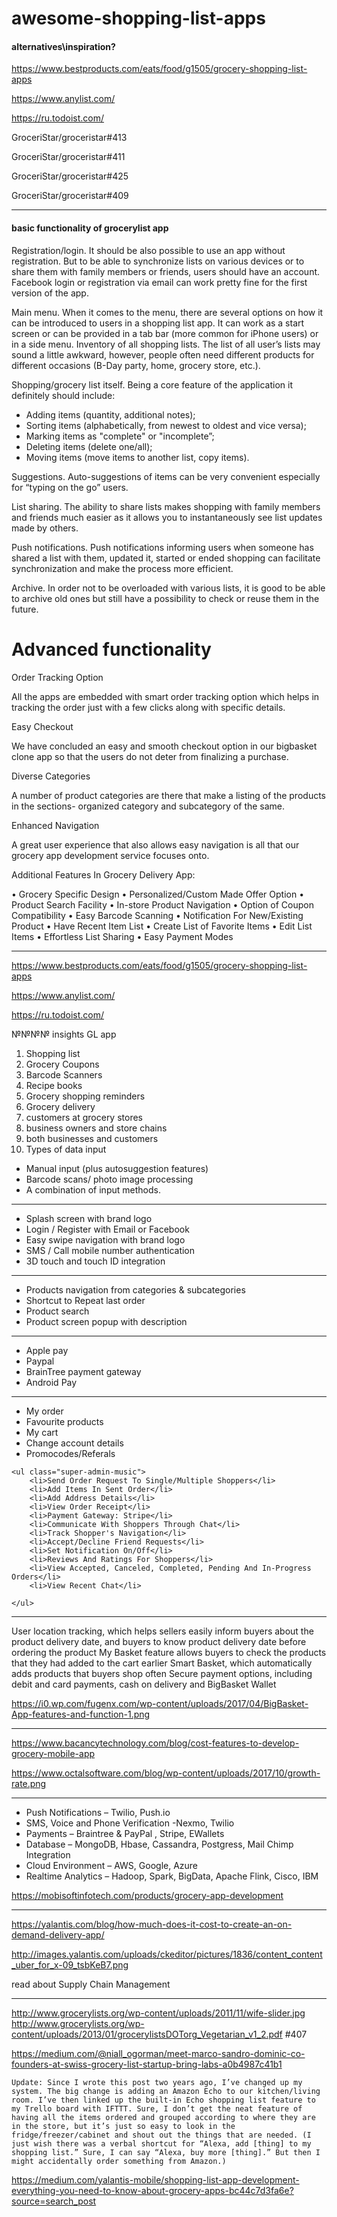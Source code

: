 # awesome-shopping-list-apps

#### alternatives\inspiration?

https://www.bestproducts.com/eats/food/g1505/grocery-shopping-list-apps

https://www.anylist.com/

https://ru.todoist.com/

GroceriStar/groceristar#413

GroceriStar/groceristar#411

GroceriStar/groceristar#425

GroceriStar/groceristar#409

---

#### basic functionality of grocerylist app

Registration/login. It should be also possible to use an app without registration. But to be able to synchronize lists on various devices or to share them with family members or friends, users should have an account. Facebook login or registration via email can work pretty fine for the first version of the app.
 
Main menu. When it comes to the menu, there are several options on how it can be introduced to users in a shopping list app. It can work as a start screen or can be provided in a tab bar (more common for iPhone users) or in a side menu.
Inventory of all shopping lists. The list of all user’s lists may sound a little awkward, however, people often need different products for different occasions (B-Day party, home, grocery store, etc.).
 
Shopping/grocery list itself. Being a core feature of the application it definitely should include:
- Adding items (quantity, additional notes);
- Sorting items (alphabetically, from newest to oldest and vice versa);
- Marking items as "complete" or "incomplete”;
- Deleting items (delete one/all);
- Moving items (move items to another list, copy items).
 
Suggestions. Auto-suggestions of items can be very convenient especially for “typing on the go” users.
 
List sharing. The ability to share lists makes shopping with family members and friends much easier as it allows you to instantaneously see list updates made by others.
 
Push notifications. Push notifications informing users when someone has shared a list with them, updated it, started or ended shopping can facilitate synchronization and make the process more efficient.
 
Archive. In order not to be overloaded with various lists, it is good to be able to archive old ones but still have a possibility to check or reuse them in the future. 


# Advanced functionality
Order Tracking Option

All the apps are embedded with smart order tracking option which helps in tracking the order just with a few clicks along with specific details.

Easy Checkout

We have concluded an easy and smooth checkout option in our bigbasket clone app so that the users do not deter from finalizing a purchase.

Diverse Categories

A number of product categories are there that make a listing of the products in the sections- organized category and subcategory of the same.

Enhanced Navigation  

A great user experience that also allows easy navigation is all that our grocery app development service focuses onto.

Additional Features In Grocery Delivery App:

• Grocery Specific Design
• Personalized/Custom Made Offer Option
• Product Search Facility
• In-store Product Navigation
• Option of Coupon Compatibility
• Easy Barcode Scanning
• Notification For New/Existing Product
• Have Recent Item List
• Create List of Favorite Items
• Edit List Items
• Effortless List Sharing
• Easy Payment Modes


---

https://www.bestproducts.com/eats/food/g1505/grocery-shopping-list-apps

https://www.anylist.com/

https://ru.todoist.com/

№№№№ insights GL app

1. Shopping list
2. Grocery Coupons
3. Barcode Scanners
4. Recipe books
5. Grocery shopping reminders
6. Grocery delivery
7. customers at grocery stores
8. business owners and store chains
9. both businesses and customers
10. Types of data input

- Manual input (plus autosuggestion features)
- Barcode scans/ photo image processing
- A combination of input methods.

---

- Splash screen with brand logo
- Login / Register with Email or Facebook
- Easy swipe navigation with brand logo
- SMS / Call mobile number authentication
- 3D touch and touch ID integration

---
- Products navigation from categories & subcategories
- Shortcut to Repeat last order
- Product search
- Product screen popup with description

---

- Apple pay
- Paypal
- BrainTree payment gateway
- Android Pay

---
- My order
- Favourite products
- My cart
- Change account details
- Promocodes/Referals


```
<ul class="super-admin-music">
    <li>Send Order Request To Single/Multiple Shoppers</li>
    <li>Add Items In Sent Order</li>
    <li>Add Address Details</li>
    <li>View Order Receipt</li>
    <li>Payment Gateway: Stripe</li>
    <li>Communicate With Shoppers Through Chat</li>
    <li>Track Shopper's Navigation</li>
    <li>Accept/Decline Friend Requests</li>
    <li>Set Notification On/Off</li>
    <li>Reviews And Ratings For Shoppers</li>
    <li>View Accepted, Canceled, Completed, Pending And In-Progress Orders</li>
    <li>View Recent Chat</li>

</ul>
```

---

User location tracking, which helps sellers easily inform buyers about the product delivery date, and buyers to know product delivery date before ordering the product
My Basket feature allows buyers to check the products that they had added to the cart earlier
Smart Basket, which automatically adds products that buyers shop often
Secure payment options, including debit and card payments, cash on delivery and BigBasket Wallet

https://i0.wp.com/fugenx.com/wp-content/uploads/2017/04/BigBasket-App-features-and-function-1.png

---
https://www.bacancytechnology.com/blog/cost-features-to-develop-grocery-mobile-app

https://www.octalsoftware.com/blog/wp-content/uploads/2017/10/growth-rate.png

---
- Push Notifications – Twilio, Push.io
- SMS, Voice and Phone Verification -Nexmo, Twilio
- Payments – Braintree & PayPal , Stripe, EWallets
- Database – MongoDB, Hbase, Cassandra, Postgress, Mail Chimp Integration
- Cloud Environment – AWS, Google, Azure
- Realtime Analytics – Hadoop, Spark, BigData, Apache Flink, Cisco, IBM

https://mobisoftinfotech.com/products/grocery-app-development

---

https://yalantis.com/blog/how-much-does-it-cost-to-create-an-on-demand-delivery-app/

http://images.yalantis.com/uploads/ckeditor/pictures/1836/content_content_uber_for_x-09_tsbKeB7.png

read about Supply Chain Management

---

http://www.grocerylists.org/wp-content/uploads/2011/11/wife-slider.jpg
http://www.grocerylists.org/wp-content/uploads/2013/01/grocerylistsDOTorg_Vegetarian_v1_2.pdf
#407

https://medium.com/@niall_ogorman/meet-marco-sandro-dominic-co-founders-at-swiss-grocery-list-startup-bring-labs-a0b4987c41b1

`Update: Since I wrote this post two years ago, I’ve changed up my system. The big change is adding an Amazon Echo to our kitchen/living room. I’ve then linked up the built-in Echo shopping list feature to my Trello board with IFTTT. Sure, I don’t get the neat feature of having all the items ordered and grouped according to where they are in the store, but it’s just so easy to look in the fridge/freezer/cabinet and shout out the things that are needed. (I just wish there was a verbal shortcut for “Alexa, add [thing] to my shopping list.” Sure, I can say “Alexa, buy more [thing].” But then I might accidentally order something from Amazon.)`

https://medium.com/yalantis-mobile/shopping-list-app-development-everything-you-need-to-know-about-grocery-apps-bc44c7d3fa6e?source=search_post

